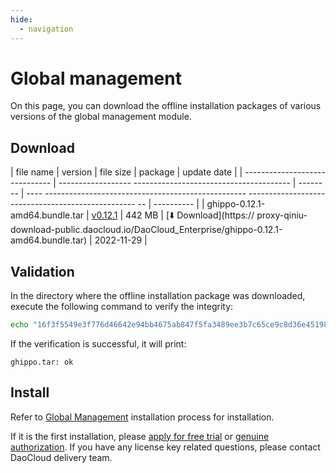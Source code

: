 ```yaml
---
hide:
  - navigation
---
```


# Global management

On this page, you can download the offline installation packages of various versions of the global management module.

## Download

| file name | version | file size | package | update date |
| ------------------------------ | ------------------ --------------------------------------- | -------- | ---- -------------------------------------------------- -------------------------------------------------- -- | ---------- |
| ghippo-0.12.1-amd64.bundle.tar | [v0.12.1](../../ghippo/01ProductBrief/release-notes.md) | 442 MB | [:arrow_down: Download](https:// proxy-qiniu-download-public.daocloud.io/DaoCloud_Enterprise/ghippo-0.12.1-amd64.bundle.tar) | 2022-11-29 |

## Validation

In the directory where the offline installation package was downloaded, execute the following command to verify the integrity:

```sh
echo "16f3f5549e3f776d46642e94bb4675ab847f5fa3489ee3b7c65ce9c8d36e451989aada4f7042d4c078ea7dcf321b1920b97c6568d3262e234d8c7ed775f9ac70  dist/offline/ghippo-0.12.1.bundle.tar" | sha512sum -c
```

If the verification is successful, it will print:

```none
ghippo.tar: ok
```

## Install

Refer to [Global Management](../../ghippo/install/offlineInstall.md) installation process for installation.

If it is the first installation, please [apply for free trial](../../dce/license0.md) or [genuine authorization](https://qingflow.com/f/e3291647).
If you have any license key related questions, please contact DaoCloud delivery team.
